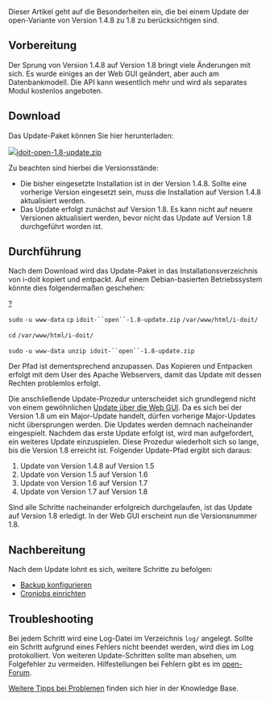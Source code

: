 Dieser Artikel geht auf die Besonderheiten ein, die bei einem Update der open-Variante von Version 1.4.8 zu 1.8 zu berücksichtigen sind.

Vorbereitung
------------

Der Sprung von Version 1.4.8 auf Version 1.8 bringt viele Änderungen mit sich. Es wurde einiges an der Web GUI geändert, aber auch am Datenbankmodell. Die API kann wesentlich mehr und wird als separates Modul kostenlos angeboten.

Download
--------

Das Update-Paket können Sie hier herunterladen:

[![](/s/-28jgoa/8803/xi7l17/5.0.0/_/download/resources/com.atlassian.confluence.plugins.confluence-view-file-macro:view-file-macro-resources/images/placeholder-medium-zip.png)idoit-open-1.8-update.zip](/download/attachments/61014980/idoit-open-1.8-update.zip?version=1&modificationDate=1510054453176&api=v2)

Zu beachten sind hierbei die Versionsstände:

*   Die bisher eingesetzte Installation ist in der Version 1.4.8. Sollte eine vorherige Version eingesetzt sein, muss die Installation auf Version 1.4.8 aktualisiert werden.
*   Das Update erfolgt zunächst auf Version 1.8. Es kann nicht auf neuere Versionen aktualisiert werden, bevor nicht das Update auf Version 1.8 durchgeführt worden ist.

Durchführung
------------

Nach dem Download wird das Update-Paket in das Installationsverzeichnis von i-doit kopiert und entpackt. Auf einem Debian-basierten Betriebssystem könnte dies folgendermaßen geschehen:

[?](#)

`sudo` `-u www-data` `cp` `idoit-``open``-1.8-update.zip` `/var/www/html/i-doit/`

`cd` `/var/www/html/i-doit/`

`sudo` `-u www-data unzip idoit-``open``-1.8-update.zip`

Der Pfad ist dementsprechend anzupassen. Das Kopieren und Entpacken erfolgt mit dem User des Apache Webservers, damit das Update mit dessen Rechten problemlos erfolgt.

Die anschließende Update-Prozedur unterscheidet sich grundlegend nicht von einem gewöhnlichen [Update über die Web GUI](/display/de/Update+einspielen). Da es sich bei der Version 1.8 um ein Major-Update handelt, dürfen vorherige Major-Updates nicht übersprungen werden. Die Updates werden demnach nacheinander eingespielt. Nachdem das erste Update erfolgt ist, wird man aufgefordert, ein weiteres Update einzuspielen. Diese Prozedur wiederholt sich so lange, bis die Version 1.8 erreicht ist. Folgender Update-Pfad ergibt sich daraus:

1.  Update von Version 1.4.8 auf Version 1.5
2.  Update von Version 1.5 auf Version 1.6
3.  Update von Version 1.6 auf Version 1.7
4.  Update von Version 1.7 auf Version 1.8

Sind alle Schritte nacheinander erfolgreich durchgelaufen, ist das Update auf Version 1.8 erledigt. In der Web GUI erscheint nun die Versionsnummer 1.8.

Nachbereitung
-------------

Nach dem Update lohnt es sich, weitere Schritte zu befolgen:

*   [Backup konfigurieren](/display/de/Daten+sichern+und+wiederherstellen)
*   [Cronjobs einrichten](/display/de/CLI)

Troubleshooting
---------------

Bei jedem Schritt wird eine Log-Datei im Verzeichnis `log/` angelegt. Sollte ein Schritt aufgrund eines Fehlers nicht beendet werden, wird dies im Log protokolliert. Von weiteren Update-Schritten sollte man absehen, um Folgefehler zu vermeiden. Hilfestellungen bei Fehlern gibt es im [open-Forum](https://forum.i-doit.org/).

[Weitere Tipps bei Problemen](/display/de/Troubleshooting) finden sich hier in der Knowledge Base.